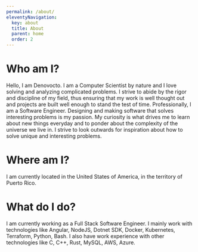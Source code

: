 ```yaml
---
permalink: /about/
eleventyNavigation:
  key: about
  title: About
  parent: home
  order: 2
---
```


# Who am I?

Hello, I am Denovocto. I am a Computer Scientist by nature and I love solving and analyzing complicated problems.
I strive to abide by the rigor and discipline of my field, thus ensuring that my work is well thought out and projects are built well enough to stand the test of time.
Professionally, I am a Software Engineer. Designing and making software that solves interesting problems is my passion.
My curiosity is what drives me to learn about new things everyday and to ponder about the complexity of the universe we live in.
I strive to look outwards for inspiration about how to solve unique and interesting problems.

# Where am I?

I am currently located in the United States of America, in the territory of Puerto Rico.

# What do I do?

I am currently working as a Full Stack Software Engineer. I mainly work with technologies like Angular, NodeJS, Dotnet SDK, Docker, Kubernetes, Terraform, Python, Bash. I also have work experience with other technologies like C, C++, Rust, MySQL, AWS, Azure.
